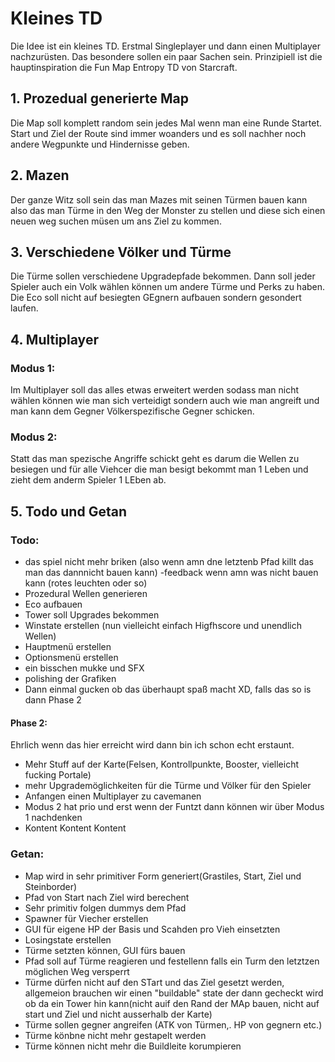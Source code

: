 # Kleines TD

Die Idee ist ein kleines TD. Erstmal Singleplayer und dann einen Multiplayer 
nachzurüsten. Das besondere sollen ein paar Sachen sein. Prinzipiell ist die
hauptinspiration die Fun Map Entropy TD von Starcraft.  

## 1. Prozedual generierte Map

Die Map soll komplett random sein jedes Mal wenn man eine Runde Startet.
Start und Ziel der Route sind immer woanders und es soll nachher noch andere Wegpunkte und Hindernisse geben.

## 2. Mazen 

Der ganze Witz soll sein das man Mazes mit seinen Türmen bauen kann also
das man Türme in den Weg der Monster zu stellen und diese sich einen neuen weg suchen 
müsen um ans Ziel zu kommen. 

## 3. Verschiedene Völker und Türme 

Die Türme sollen verschiedene Upgradepfade bekommen. Dann soll jeder Spieler auch ein 
Volk wählen können um andere Türme und Perks zu haben. Die Eco soll nicht auf besiegten 
GEgnern aufbauen sondern gesondert laufen. 

## 4. Multiplayer

### Modus 1:

Im Multiplayer soll das alles etwas erweitert werden sodass man nicht wählen können
wie man sich verteidigt sondern auch wie man angreift und man kann dem Gegner Völkerspezifische Gegner schicken. 

### Modus 2: 

Statt das man spezische Angriffe schickt geht es darum die Wellen zu besiegen und für alle Viehcer die man besigt bekommt man  1 Leben und zieht dem anderm Spieler 1 LEben ab.

## 5. Todo und Getan 

### Todo: 



- das spiel nicht mehr briken (also wenn amn dne letztenb Pfad killt das man das dannnicht bauen kann)
-feedback wenn amn was nicht bauen kann (rotes leuchten oder so)
- Prozedural Wellen generieren
- Eco aufbauen  
- Tower soll Upgrades bekommen
- Winstate erstellen (nun vielleicht einfach Higfhscore und unendlich Wellen)
- Hauptmenü erstellen 
- Optionsmenü erstellen
- ein bisschen mukke und SFX 
- polishing der Grafiken 
- Dann einmal gucken ob das überhaupt spaß macht XD, falls das so is dann Phase 2

#### Phase 2: 

Ehrlich wenn das hier erreicht wird dann bin ich schon echt erstaunt.

- Mehr Stuff auf der Karte(Felsen, Kontrollpunkte, Booster, vielleicht fucking Portale)
- mehr Upgrademöglichkeiten für die Türme und Völker für den Spieler 
- Anfangen einen Multiplayer zu cavemanen 
- Modus 2 hat prio und erst wenn der Funtzt dann können wir über Modus 1 nachdenken
- Kontent Kontent Kontent

### Getan: 

- Map wird in sehr primitiver Form generiert(Grastiles, Start, Ziel und Steinborder)
- Pfad von Start nach Ziel wird berechent
- Sehr primitiv folgen dummys dem Pfad
- Spawner für Viecher erstellen 
- GUI für eigene HP der Basis und Scahden pro Vieh einsetzten
- Losingstate erstellen
- Türme setzten können, GUI fürs bauen
- Pfad soll auf Türme reagieren und festellenn falls ein Turm den letztzen möglichen Weg versperrt
- Türme dürfen nicht auf den STart und das Ziel gesetzt werden, allgemeion brauchen wir einen "buildable" state 
  der dann gecheckt wird ob da ein Tower hin kann(nicht auif den Rand der MAp bauen, nicht auf start und Ziel und nicht ausserhalb der Karte) 
- Türme sollen gegner angreifen (ATK von Türmen,. HP von gegnern etc.)
- Türme könbne nicht mehr gestapelt werden 
- Türme können nicht mehr die Buildleite korumpieren
